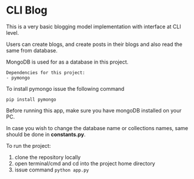 # CLI Blog

This is a very basic blogging model implementation with interface at CLI level.

Users can create blogs, and create posts in their blogs and also read the same from database.

MongoDB is used for as a database in this project.

```
Dependencies for this project:
- pymongo
```

To install pymongo issue the following command
```
pip install pymongo
```
Before running this app, make sure you have mongoDB installed on your PC.
<br>

In case you wish to change the database name or collections names, same should be done in **constants.py**.
<br>

To run the project:
1. clone the repository locally
2. open terminal/cmd and cd into the project home directory
3. issue command `python app.py`
